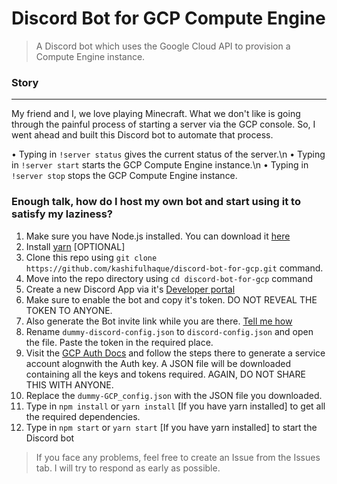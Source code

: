 # Discord Bot for GCP Compute Engine
> A Discord bot which uses the Google Cloud API to provision a Compute Engine instance.

### Story
---------
My friend and I, we love playing Minecraft. What we don't like is going through the painful process of starting a server via the GCP console. So, I went ahead and built this Discord bot to automate that process.

• Typing in `!server status` gives the current status of the server.\n
• Typing in `!server start` starts the GCP Compute Engine instance.\n
• Typing in `!server stop` stops the GCP Compute Engine instance.

### Enough talk, how do I host my own bot and start using it to satisfy my laziness?

1. Make sure you have Node.js installed. You can download it [here](https://nodejs.org)
2. Install [yarn](https://yarnpkg.com) [OPTIONAL]
3. Clone this repo using `git clone https://github.com/kashifulhaque/discord-bot-for-gcp.git` command.
4. Move into the repo directory using `cd discord-bot-for-gcp` command
5. Create a new Discord App via it's [Developer portal](https://discord.com/developers)
6. Make sure to enable the bot and copy it's token. DO NOT REVEAL THE TOKEN TO ANYONE.
7. Also generate the Bot invite link while you are there. [Tell me how](https://discordjs.guide/preparations/adding-your-bot-to-servers.html#bot-invite-links)
8. Rename `dummy-discord-config.json` to `discord-config.json` and open the file. Paste the token in the required place.
9. Visit the [GCP Auth Docs](https://cloud.google.com/docs/authentication/production?_ga=2.205580179.1089106346.1589480557-1074299793.1585422711#obtaining_and_providing_service_account_credentials_manually) and follow the steps there to generate a service account alognwith the Auth key. A JSON file will be downloaded containing all the keys and tokens required. AGAIN, DO NOT SHARE THIS WITH ANYONE.
10. Replace the `dummy-GCP_config.json` with the JSON file you downloaded.
11. Type in `npm install` or `yarn install` [If you have yarn installed] to get all the required dependencies.
12. Type in `npm start` or `yarn start` [If you have yarn installed] to start the Discord bot

> If you face any problems, feel free to create an Issue from the Issues tab. I will try to respond as early as possible.
